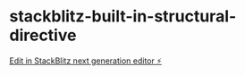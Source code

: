 # stackblitz-built-in-structural-directive

[Edit in StackBlitz next generation editor ⚡️](https://stackblitz.com/~/github.com/lllen/stackblitz-built-in-structural-directive)